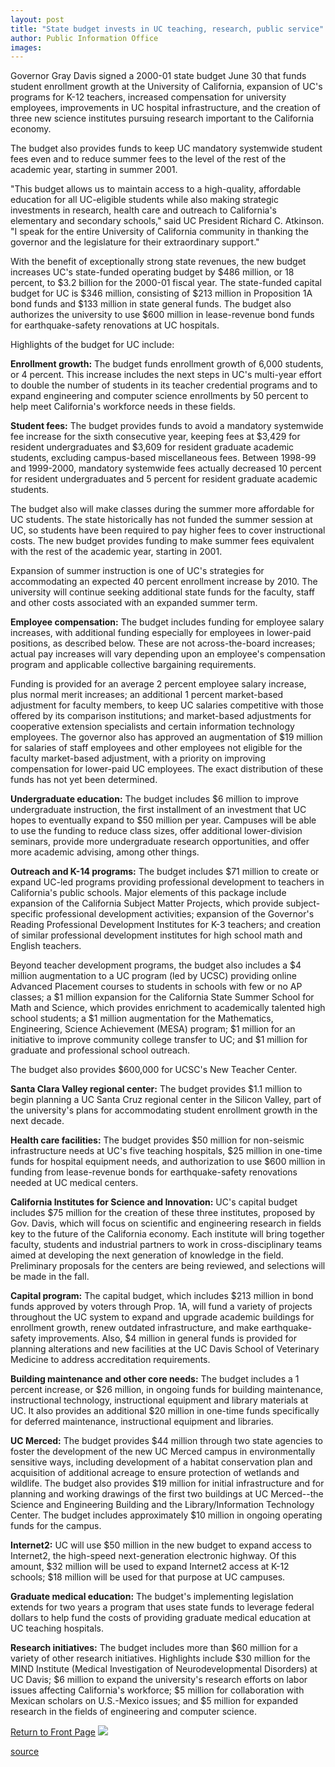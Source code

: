 ```yaml
---
layout: post
title: "State budget invests in UC teaching, research, public service"
author: Public Information Office
images:
---
```


Governor Gray Davis signed a 2000-01 state budget June 30 that funds student enrollment growth at the University of California, expansion of UC's programs for K-12 teachers, increased compensation for university employees, improvements in UC hospital infrastructure, and the creation of three new science institutes pursuing research important to the California economy.  
  
The budget also provides funds to keep UC mandatory systemwide student fees even and to reduce summer fees to the level of the rest of the academic year, starting in summer 2001.  
  
"This budget allows us to maintain access to a high-quality, affordable education for all UC-eligible students while also making strategic investments in research, health care and outreach to California's elementary and secondary schools," said UC President Richard C. Atkinson. "I speak for the entire University of California community in thanking the governor and the legislature for their extraordinary support."  
  
With the benefit of exceptionally strong state revenues, the new budget increases UC's state-funded operating budget by $486 million, or 18 percent, to $3.2 billion for the 2000-01 fiscal year. The state-funded capital budget for UC is $346 million, consisting of $213 million in Proposition 1A bond funds and $133 million in state general funds. The budget also authorizes the university to use $600 million in lease-revenue bond funds for earthquake-safety renovations at UC hospitals.  
  
Highlights of the budget for UC include:  
  
**Enrollment growth:** The budget funds enrollment growth of 6,000 students, or 4 percent. This increase includes the next steps in UC's multi-year effort to double the number of students in its teacher credential programs and to expand engineering and computer science enrollments by 50 percent to help meet California's workforce needs in these fields.  
  
**Student fees:** The budget provides funds to avoid a mandatory systemwide fee increase for the sixth consecutive year, keeping fees at $3,429 for resident undergraduates and $3,609 for resident graduate academic students, excluding campus-based miscellaneous fees. Between 1998-99 and 1999-2000, mandatory systemwide fees actually decreased 10 percent for resident undergraduates and 5 percent for resident graduate academic students.  
  
The budget also will make classes during the summer more affordable for UC students. The state historically has not funded the summer session at UC, so students have been required to pay higher fees to cover instructional costs. The new budget provides funding to make summer fees equivalent with the rest of the academic year, starting in 2001.  
  
Expansion of summer instruction is one of UC's strategies for accommodating an expected 40 percent enrollment increase by 2010. The university will continue seeking additional state funds for the faculty, staff and other costs associated with an expanded summer term.  
  
**Employee compensation:** The budget includes funding for employee salary increases, with additional funding especially for employees in lower-paid positions, as described below. These are not across-the-board increases; actual pay increases will vary depending upon an employee's compensation program and applicable collective bargaining requirements.  
  
Funding is provided for an average 2 percent employee salary increase, plus normal merit increases; an additional 1 percent market-based adjustment for faculty members, to keep UC salaries competitive with those offered by its comparison institutions; and market-based adjustments for cooperative extension specialists and certain information technology employees. The governor also has approved an augmentation of $19 million for salaries of staff employees and other employees not eligible for the faculty market-based adjustment, with a priority on improving compensation for lower-paid UC employees. The exact distribution of these funds has not yet been determined.  
  
**Undergraduate education:** The budget includes $6 million to improve undergraduate instruction, the first installment of an investment that UC hopes to eventually expand to $50 million per year. Campuses will be able to use the funding to reduce class sizes, offer additional lower-division seminars, provide more undergraduate research opportunities, and offer more academic advising, among other things.

**Outreach and K-14 programs:** The budget includes $71 million to create or expand UC-led programs providing professional development to teachers in California's public schools. Major elements of this package include expansion of the California Subject Matter Projects, which provide subject-specific professional development activities; expansion of the Governor's Reading Professional Development Institutes for K-3 teachers; and creation of similar professional development institutes for high school math and English teachers.  
  
Beyond teacher development programs, the budget also includes a $4 million augmentation to a UC program (led by UCSC) providing online Advanced Placement courses to students in schools with few or no AP classes; a $1 million expansion for the California State Summer School for Math and Science, which provides enrichment to academically talented high school students; a $1 million augmentation for the Mathematics, Engineering, Science Achievement (MESA) program; $1 million for an initiative to improve community college transfer to UC; and $1 million for graduate and professional school outreach.

The budget also provides $600,000 for UCSC's New Teacher Center.

**Santa Clara Valley regional center:** The budget provides $1.1 million to begin planning a UC Santa Cruz regional center in the Silicon Valley, part of the university's plans for accommodating student enrollment growth in the next decade.  
  
**Health care facilities:** The budget provides $50 million for non-seismic infrastructure needs at UC's five teaching hospitals, $25 million in one-time funds for hospital equipment needs, and authorization to use $600 million in funding from lease-revenue bonds for earthquake-safety renovations needed at UC medical centers.  
  
**California Institutes for Science and Innovation:** UC's capital budget includes $75 million for the creation of these three institutes, proposed by Gov. Davis, which will focus on scientific and engineering research in fields key to the future of the California economy. Each institute will bring together faculty, students and industrial partners to work in cross-disciplinary teams aimed at developing the next generation of knowledge in the field. Preliminary proposals for the centers are being reviewed, and selections will be made in the fall.  
  
**Capital program:** The capital budget, which includes $213 million in bond funds approved by voters through Prop. 1A, will fund a variety of projects throughout the UC system to expand and upgrade academic buildings for enrollment growth, renew outdated infrastructure, and make earthquake-safety improvements. Also, $4 million in general funds is provided for planning alterations and new facilities at the UC Davis School of Veterinary Medicine to address accreditation requirements.  
  
**Building maintenance and other core needs:** The budget includes a 1 percent increase, or $26 million, in ongoing funds for building maintenance, instructional technology, instructional equipment and library materials at UC. It also provides an additional $20 million in one-time funds specifically for deferred maintenance, instructional equipment and libraries.  
  
**UC Merced:** The budget provides $44 million through two state agencies to foster the development of the new UC Merced campus in environmentally sensitive ways, including development of a habitat conservation plan and acquisition of additional acreage to ensure protection of wetlands and wildlife. The budget also provides $19 million for initial infrastructure and for planning and working drawings of the first two buildings at UC Merced--the Science and Engineering Building and the Library/Information Technology Center. The budget includes approximately $10 million in ongoing operating funds for the campus.  
  
**Internet2:** UC will use $50 million in the new budget to expand access to Internet2, the high-speed next-generation electronic highway. Of this amount, $32 million will be used to expand Internet2 access at K-12 schools; $18 million will be used for that purpose at UC campuses.  
  
**Graduate medical education:** The budget's implementing legislation extends for two years a program that uses state funds to leverage federal dollars to help fund the costs of providing graduate medical education at UC teaching hospitals.  
  
**Research initiatives:** The budget includes more than $60 million for a variety of other research initiatives. Highlights include $30 million for the MIND Institute (Medical Investigation of Neurodevelopmental Disorders) at UC Davis; $6 million to expand the university's research efforts on labor issues affecting California's workforce; $5 million for collaboration with Mexican scholars on U.S.-Mexico issues; and $5 million for expanded research in the fields of engineering and computer science.

[Return to Front Page][1] ![ ][2]

[1]: ../../index.html
[2]: ../../images/trans.gif

[source](http://www1.ucsc.edu/currents/00-01/07-03/ucbudget.html "Permalink to ucbudget")
